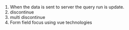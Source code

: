1. When the data is sent to server the query run is update.
2. discontinue
3. multi discontinue
4. Form field focus using vue technologies
